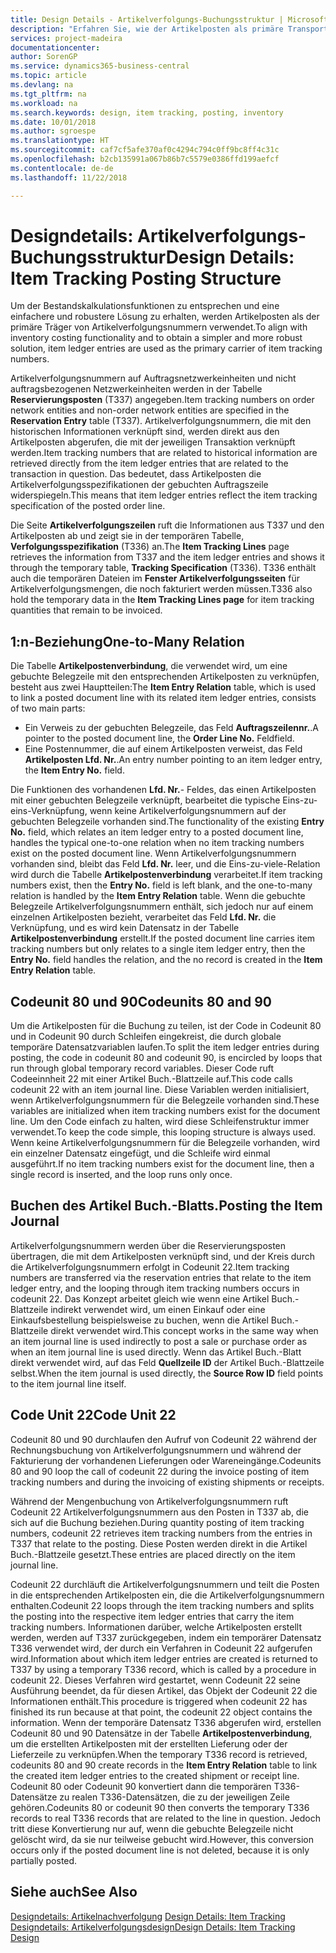 ```yaml
---
title: Design Details - Artikelverfolgungs-Buchungsstruktur | Microsoft Docs
description: "Erfahren Sie, wie der Artikelposten als primäre Transportmitteln von Artikelverfolgungsnummern verwendet wird."
services: project-madeira
documentationcenter: 
author: SorenGP
ms.service: dynamics365-business-central
ms.topic: article
ms.devlang: na
ms.tgt_pltfrm: na
ms.workload: na
ms.search.keywords: design, item tracking, posting, inventory
ms.date: 10/01/2018
ms.author: sgroespe
ms.translationtype: HT
ms.sourcegitcommit: caf7cf5afe370af0c4294c794c0ff9bc8ff4c31c
ms.openlocfilehash: b2cb135991a067b86b7c5579e0386ffd199aefcf
ms.contentlocale: de-de
ms.lasthandoff: 11/22/2018

---
```

# <a name="design-details-item-tracking-posting-structure"></a><span data-ttu-id="6c14a-103">Designdetails: Artikelverfolgungs-Buchungsstruktur</span><span class="sxs-lookup"><span data-stu-id="6c14a-103">Design Details: Item Tracking Posting Structure</span></span>
<span data-ttu-id="6c14a-104">Um der Bestandskalkulationsfunktionen zu entsprechen und eine einfachere und robustere Lösung zu erhalten, werden Artikelposten als der primäre Träger von Artikelverfolgungsnummern verwendet.</span><span class="sxs-lookup"><span data-stu-id="6c14a-104">To align with inventory costing functionality and to obtain a simpler and more robust solution, item ledger entries are used as the primary carrier of item tracking numbers.</span></span>  
  
<span data-ttu-id="6c14a-105">Artikelverfolgungsnummern auf Auftragsnetzwerkeinheiten und nicht auftragsbezogenen Netzwerkeinheiten werden in der Tabelle **Reservierungsposten** (T337) angegeben.</span><span class="sxs-lookup"><span data-stu-id="6c14a-105">Item tracking numbers on order network entities and non-order network entities are specified in the **Reservation Entry** table (T337).</span></span> <span data-ttu-id="6c14a-106">Artikelverfolgungsnummern, die mit den historischen Informationen verknüpft sind, werden direkt aus den Artikelposten abgerufen, die mit der jeweiligen Transaktion verknüpft werden.</span><span class="sxs-lookup"><span data-stu-id="6c14a-106">Item tracking numbers that are related to historical information are retrieved directly from the item ledger entries that are related to the transaction in question.</span></span> <span data-ttu-id="6c14a-107">Das bedeutet, dass Artikelposten die Artikelverfolgungsspezifikationen der gebuchten Auftragszeile widerspiegeln.</span><span class="sxs-lookup"><span data-stu-id="6c14a-107">This means that item ledger entries reflect the item tracking specification of the posted order line.</span></span>  
  
<span data-ttu-id="6c14a-108">Die Seite **Artikelverfolgungszeilen** ruft die Informationen aus T337 und den Artikelposten ab und zeigt sie in der temporären Tabelle, **Verfolgungsspezifikation** (T336) an.</span><span class="sxs-lookup"><span data-stu-id="6c14a-108">The **Item Tracking Lines** page retrieves the information from T337 and the item ledger entries and shows it through the temporary table, **Tracking Specification** (T336).</span></span> <span data-ttu-id="6c14a-109">T336 enthält auch die temporären Dateien im **Fenster Artikelverfolgungsseiten** für Artikelverfolgungsmengen, die noch fakturiert werden müssen.</span><span class="sxs-lookup"><span data-stu-id="6c14a-109">T336 also hold the temporary data in the **Item Tracking Lines page** for item tracking quantities that remain to be invoiced.</span></span>  
  
## <a name="one-to-many-relation"></a><span data-ttu-id="6c14a-110">1:n-Beziehung</span><span class="sxs-lookup"><span data-stu-id="6c14a-110">One-to-Many Relation</span></span>  
<span data-ttu-id="6c14a-111">Die Tabelle **Artikelpostenverbindung**, die verwendet wird, um eine gebuchte Belegzeile mit den entsprechenden Artikelposten zu verknüpfen, besteht aus zwei Hauptteilen:</span><span class="sxs-lookup"><span data-stu-id="6c14a-111">The **Item Entry Relation** table, which is used to link a posted document line with its related item ledger entries, consists of two main parts:</span></span>  
  
* <span data-ttu-id="6c14a-112">Ein Verweis zu der gebuchten Belegzeile, das Feld **Auftragszeilennr.**.</span><span class="sxs-lookup"><span data-stu-id="6c14a-112">A pointer to the posted document line, the **Order Line No.**</span></span> <span data-ttu-id="6c14a-113">Feld</span><span class="sxs-lookup"><span data-stu-id="6c14a-113">field.</span></span>  
* <span data-ttu-id="6c14a-114">Eine Postennummer, die auf einem Artikelposten verweist, das Feld **Artikelposten Lfd. Nr.**.</span><span class="sxs-lookup"><span data-stu-id="6c14a-114">An entry number pointing to an item ledger entry, the **Item Entry No.** field.</span></span>  
  
<span data-ttu-id="6c14a-115">Die Funktionen des vorhandenen **Lfd. Nr.**- Feldes, das einen Artikelposten mit einer gebuchten Belegzeile verknüpft, bearbeitet die typische Eins-zu-eins-Verknüpfung, wenn keine Artikelverfolgungsnummern auf der gebuchten Belegzeile vorhanden sind.</span><span class="sxs-lookup"><span data-stu-id="6c14a-115">The functionality of the existing **Entry No.** field, which relates an item ledger entry to a posted document line, handles the typical one-to-one relation when no item tracking numbers exist on the posted document line.</span></span> <span data-ttu-id="6c14a-116">Wenn Artikelverfolgungsnummern vorhanden sind, bleibt das Feld **Lfd. Nr.** leer, und die Eins-zu-viele-Relation wird durch die Tabelle **Artikelpostenverbindung** verarbeitet.</span><span class="sxs-lookup"><span data-stu-id="6c14a-116">If item tracking numbers exist, then the **Entry No.** field is left blank, and the one-to-many relation is handled by the **Item Entry Relation** table.</span></span> <span data-ttu-id="6c14a-117">Wenn die gebuchte Belegzeile Artikelverfolgungsnummern enthält, sich jedoch nur auf einem einzelnen Artikelposten bezieht, verarbeitet das Feld **Lfd. Nr.** die Verknüpfung, und es wird kein Datensatz in der Tabelle **Artikelpostenverbindung** erstellt.</span><span class="sxs-lookup"><span data-stu-id="6c14a-117">If the posted document line carries item tracking numbers but only relates to a single item ledger entry, then the **Entry No.** field handles the relation, and the no record is created in the **Item Entry Relation** table.</span></span>  
  
## <a name="codeunits-80-and-90"></a><span data-ttu-id="6c14a-118">Codeunit 80 und 90</span><span class="sxs-lookup"><span data-stu-id="6c14a-118">Codeunits 80 and 90</span></span>  
<span data-ttu-id="6c14a-119">Um die Artikelposten für die Buchung zu teilen, ist der Code in Codeunit 80 und in Codeunit 90 durch Schleifen eingekreist, die durch globale temporäre Datensatzvariablen laufen.</span><span class="sxs-lookup"><span data-stu-id="6c14a-119">To split the item ledger entries during posting, the code in codeunit 80 and codeunit 90, is encircled by loops that run through global temporary record variables.</span></span> <span data-ttu-id="6c14a-120">Dieser Code ruft Codeeinnheit 22 mit einer Artikel Buch.-Blattzeile auf.</span><span class="sxs-lookup"><span data-stu-id="6c14a-120">This code calls codeunit 22 with an item journal line.</span></span> <span data-ttu-id="6c14a-121">Diese Variablen werden initialisiert, wenn Artikelverfolgungsnummern für die Belegzeile vorhanden sind.</span><span class="sxs-lookup"><span data-stu-id="6c14a-121">These variables are initialized when item tracking numbers exist for the document line.</span></span> <span data-ttu-id="6c14a-122">Um den Code einfach zu halten, wird diese Schleifenstruktur immer verwendet.</span><span class="sxs-lookup"><span data-stu-id="6c14a-122">To keep the code simple, this looping structure is always used.</span></span> <span data-ttu-id="6c14a-123">Wenn keine Artikelverfolgungsnummern für die Belegzeile vorhanden, wird ein einzelner Datensatz eingefügt, und die Schleife wird einmal ausgeführt.</span><span class="sxs-lookup"><span data-stu-id="6c14a-123">If no item tracking numbers exist for the document line, then a single record is inserted, and the loop runs only once.</span></span>  
  
## <a name="posting-the-item-journal"></a><span data-ttu-id="6c14a-124">Buchen des Artikel Buch.-Blatts.</span><span class="sxs-lookup"><span data-stu-id="6c14a-124">Posting the Item Journal</span></span>  
<span data-ttu-id="6c14a-125">Artikelverfolgungsnummern werden über die Reservierungsposten übertragen, die mit dem Artikelposten verknüpft sind, und der Kreis durch die Artikelverfolgungsnummern erfolgt in Codeunit 22.</span><span class="sxs-lookup"><span data-stu-id="6c14a-125">Item tracking numbers are transferred via the reservation entries that relate to the item ledger entry, and the looping through item tracking numbers occurs in codeunit 22.</span></span> <span data-ttu-id="6c14a-126">Das Konzept arbeitet gleich wie wenn eine Artikel Buch.-Blattzeile indirekt verwendet wird, um einen Einkauf oder eine Einkaufsbestellung beispielsweise zu buchen, wenn die Artikel Buch.-Blattzeile direkt verwendet wird.</span><span class="sxs-lookup"><span data-stu-id="6c14a-126">This concept works in the same way when an item journal line is used indirectly to post a sale or purchase order as when an item journal line is used directly.</span></span> <span data-ttu-id="6c14a-127">Wenn das Artikel Buch.-Blatt direkt verwendet wird, auf das Feld **Quellzeile ID** der Artikel Buch.-Blattzeile selbst.</span><span class="sxs-lookup"><span data-stu-id="6c14a-127">When the item journal is used directly, the **Source Row ID** field points to the item journal line itself.</span></span>  
  
## <a name="code-unit-22"></a><span data-ttu-id="6c14a-128">Code Unit 22</span><span class="sxs-lookup"><span data-stu-id="6c14a-128">Code Unit 22</span></span>  
<span data-ttu-id="6c14a-129">Codeunit 80 und 90 durchlaufen den Aufruf von Codeunit 22 während der Rechnungsbuchung von Artikelverfolgungsnummern und während der Fakturierung der vorhandenen Lieferungen oder Wareneingänge.</span><span class="sxs-lookup"><span data-stu-id="6c14a-129">Codeunits 80 and 90 loop the call of codeunit 22 during the invoice posting of item tracking numbers and during the invoicing of existing shipments or receipts.</span></span>  
  
<span data-ttu-id="6c14a-130">Während der Mengenbuchung von Artikelverfolgungsnummern ruft Codeunit 22 Artikelverfolgungsnummern aus den Posten in T337 ab, die sich auf die Buchung beziehen.</span><span class="sxs-lookup"><span data-stu-id="6c14a-130">During quantity posting of item tracking numbers, codeunit 22 retrieves item tracking numbers from the entries in T337 that relate to the posting.</span></span> <span data-ttu-id="6c14a-131">Diese Posten werden direkt in die Artikel Buch.-Blattzeile gesetzt.</span><span class="sxs-lookup"><span data-stu-id="6c14a-131">These entries are placed directly on the item journal line.</span></span>  
  
<span data-ttu-id="6c14a-132">Codeunit 22 durchläuft die Artikelverfolgungsnummern und teilt die Posten in die entsprechenden Artikelposten ein, die die Artikelverfolgungsnummern enthalten.</span><span class="sxs-lookup"><span data-stu-id="6c14a-132">Codeunit 22 loops through the item tracking numbers and splits the posting into the respective item ledger entries that carry the item tracking numbers.</span></span> <span data-ttu-id="6c14a-133">Informationen darüber, welche Artikelposten erstellt werden, werden auf T337 zurückgegeben, indem ein temporärer Datensatz T336 verwendet wird, der durch ein Verfahren in Codeunit 22 aufgerufen wird.</span><span class="sxs-lookup"><span data-stu-id="6c14a-133">Information about which item ledger entries are created is returned to T337 by using a temporary T336 record, which is called by a procedure in codeunit 22.</span></span> <span data-ttu-id="6c14a-134">Dieses Verfahren wird gestartet, wenn Codeunit 22 seine Ausführung beendet, da für diesen Artikel, das Objekt der Codeunit 22 die Informationen enthält.</span><span class="sxs-lookup"><span data-stu-id="6c14a-134">This procedure is triggered when codeunit 22 has finished its run because at that point, the codeunit 22 object contains the information.</span></span> <span data-ttu-id="6c14a-135">Wenn der temporäre Datensatz T336 abgerufen wird, erstellen Codeunit 80 und 90 Datensätze in der Tabelle **Artikelpostenverbindung**, um die erstellten Artikelposten mit der erstellten Lieferung oder der Lieferzeile zu verknüpfen.</span><span class="sxs-lookup"><span data-stu-id="6c14a-135">When the temporary T336 record is retrieved, codeunits 80 and 90 create records in the **Item Entry Relation** table to link the created item ledger entries to the created shipment or receipt line.</span></span> <span data-ttu-id="6c14a-136">Codeunit 80 oder Codeunit 90 konvertiert dann die temporären T336-Datensätze zu realen T336-Datensätzen, die zu der jeweiligen Zeile gehören.</span><span class="sxs-lookup"><span data-stu-id="6c14a-136">Codeunits 80 or codeunit 90 then converts the temporary T336 records to real T336 records that are related to the line in question.</span></span> <span data-ttu-id="6c14a-137">Jedoch tritt diese Konvertierung nur auf, wenn die gebuchte Belegzeile nicht gelöscht wird, da sie nur teilweise gebucht wird.</span><span class="sxs-lookup"><span data-stu-id="6c14a-137">However, this conversion occurs only if the posted document line is not deleted, because it is only partially posted.</span></span>  
  
## <a name="see-also"></a><span data-ttu-id="6c14a-138">Siehe auch</span><span class="sxs-lookup"><span data-stu-id="6c14a-138">See Also</span></span>  
<span data-ttu-id="6c14a-139">[Designdetails: Artikelnachverfolgung](design-details-item-tracking.md) </span><span class="sxs-lookup"><span data-stu-id="6c14a-139">[Design Details: Item Tracking](design-details-item-tracking.md) </span></span>  
[<span data-ttu-id="6c14a-140">Designdetails: Artikelverfolgungsdesign</span><span class="sxs-lookup"><span data-stu-id="6c14a-140">Design Details: Item Tracking Design</span></span>](design-details-item-tracking-design.md)
